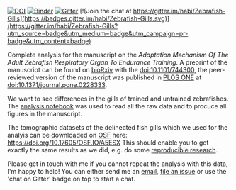 [![DOI](https://zenodo.org/badge/147517895.svg)](https://zenodo.org/badge/latestdoi/147517895)
[![Binder](https://mybinder.org/badge_logo.svg)](https://mybinder.org/v2/gh/habi/Zebra-Fish-Gills/master)
[![Gitter](https://badges.gitter.im/Zebra-Fish-Gills/community.svg)](https://gitter.im/Zebra-Fish-Gills/community?utm_source=badge&utm_medium=badge&utm_campaign=pr-badge) [![Join the chat at https://gitter.im/habi/Zebrafish-Gills](https://badges.gitter.im/habi/Zebrafish-Gills.svg)](https://gitter.im/habi/Zebrafish-Gills?utm_source=badge&utm_medium=badge&utm_campaign=pr-badge&utm_content=badge)

Complete analysis for the manuscript on the *Adaptation Mechanism Of The Adult Zebrafish Respiratory Organ To Endurance Training*.
A preprint of the manuscript can be found on [bioRxiv](https://www.biorxiv.org/content/10.1101/744300v4) with the [doi:10.1101/744300](https://doi.org/10.1101/744300), the peer-reviewed version of the manuscript was published in [PLOS ONE](https://journals.plos.org/plosone/article?id=10.1371/journal.pone.0228333) at [doi:10.1371/journal.pone.0228333](https://doi.org/10.1371/journal.pone.0228333).

We want to see differences in the gills of trained and untrained zebrafishes.
The [analysis notebook](https://github.com/habi/Zebra-Fish-Gills/blob/master/Gills-Analysis.ipynb) was used to read all the raw data and to procuce all figures in the manuscript.

The tomographic datasets of the delineated fish gills which we used for the analyis can be downloaded on [OSF](https://cos.io/our-products/osf/) here: https://doi.org/10.17605/OSF.IO/A5ESX
This should enable you to get exactly the same results as we did, e.g. do some [reproducible research](https://en.wikipedia.org/wiki/Reproducibility#Reproducible_research).

Please get in touch with me if you cannot repeat the analysis with this data, I'm happy to help!
You can either send me an [email](https://www.anatomie.unibe.ch/haberthu), [file an issue](https://github.com/habi/Zebra-Fish-Gills/issues) or use the 'chat on Gitter' badge on top to start a chat.
